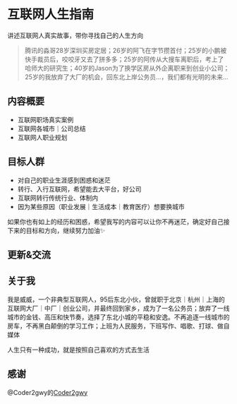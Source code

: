 # 互联网人生指南

讲述互联网人真实故事，带你寻找自己的人生方向

> 腾讯的淼哥28岁深圳买房定居；26岁的阿飞在字节攒首付；25岁的小鹏被快手裁员后，咬咬牙又去了拼多多；25岁的阿传从大搜车离职后，考上了哈师大的研究生；40岁的Jason为了换学区房从外企离职来到创业小公司；25岁的我放弃了大厂的机会，回东北上岸公务员...，我们都有光明的未来...

## 内容概要
- 互联网职场真实案例
- 互联网各城市｜公司总结
- 互联网人职业规划

## 目标人群
- 对自己的职业生涯感到困惑和迷茫
- 转行、入行互联网，希望能去大平台，好公司
- 互联网转行传统行业、体制内
- 因为某些原因（职业发展｜生活成本｜教育医疗）想要换城市

如果你也有如上的经历和困惑，希望我写的内容可以让你不再迷茫，确定好自己接下来的目标和方向，继续努力加油✨

## 更新&交流


## 关于我
我是威威，一个非典型互联网人，95后东北小伙，曾就职于北京｜杭州｜上海的互联网大厂｜中厂｜创业公司，并最终回到家乡，成为了一名公务员；放弃了一线城市的金钱、高压和快节奏，选择了东北小城的平稳和安逸。不再追逐一线城市的房车，不再黑白颠倒的学习工作；上班为人民服务，下班写作、唱歌、打球、做自媒体

人生只有一种成功，就是按照自己喜欢的方式去生活

## 感谢
@Coder2gwy的[Coder2gwy](https://github.com/coder2gwy)

